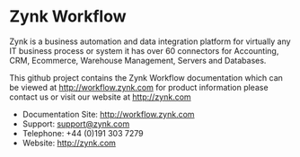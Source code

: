 # Zynk Workflow
Zynk is a business automation and data integration platform for virtually any IT business process or system it has over 60 connectors for Accounting, CRM, Ecommerce, Warehouse Management, Servers and Databases.

This github project contains the Zynk Workflow documentation which can be viewed at http://workflow.zynk.com for product information please contact us or visit our website at http://zynk.com

* Documentation Site: http://workflow.zynk.com
* Support: support@zynk.com
* Telephone: +44 (0)191 303 7279
* Website: http://zynk.com
